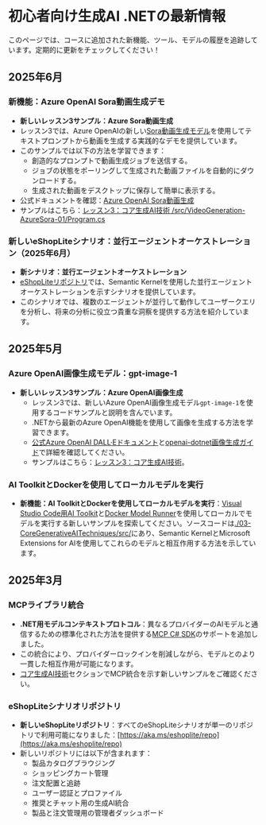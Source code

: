 # 初心者向け生成AI .NETの最新情報

このページでは、コースに追加された新機能、ツール、モデルの履歴を追跡しています。定期的に更新をチェックしてください！

## 2025年6月

### 新機能：Azure OpenAI Sora動画生成デモ

- **新しいレッスン3サンプル：Azure Sora動画生成**
- レッスン3では、Azure OpenAIの新しい[Sora動画生成モデル](https://learn.microsoft.com/azure/ai-services/openai/concepts/video-generation)を使用してテキストプロンプトから動画を生成する実践的なデモを提供しています。
- このサンプルでは以下の方法を学習できます：
  - 創造的なプロンプトで動画生成ジョブを送信する。
  - ジョブの状態をポーリングして生成された動画ファイルを自動的にダウンロードする。
  - 生成された動画をデスクトップに保存して簡単に表示する。
- 公式ドキュメントを確認：[Azure OpenAI Sora動画生成](https://learn.microsoft.com/azure/ai-services/openai/concepts/video-generation)
- サンプルはこちら：[レッスン3：コア生成AI技術 /src/VideoGeneration-AzureSora-01/Program.cs](../../../samples/CoreGenerativeAITechniques/VideoGeneration-AzureSora-01/Program.cs)

### 新しいeShopLiteシナリオ：並行エージェントオーケストレーション（2025年6月）

- **新シナリオ：並行エージェントオーケストレーション**
- [eShopLiteリポジトリ](https://github.com/Azure-Samples/eShopLite/tree/main/scenarios/07-AgentsConcurrent)では、Semantic Kernelを使用した並行エージェントオーケストレーションを示すシナリオを提供しています。
- このシナリオでは、複数のエージェントが並行して動作してユーザークエリを分析し、将来の分析に役立つ貴重な洞察を提供する方法を紹介しています。

## 2025年5月

### Azure OpenAI画像生成モデル：gpt-image-1

- **新しいレッスン3サンプル：Azure OpenAI画像生成**
  - レッスン3では、新しいAzure OpenAI画像生成モデル`gpt-image-1`を使用するコードサンプルと説明を含んでいます。
  - .NETから最新のAzure OpenAI機能を使用して画像を生成する方法を学習できます。
  - [公式Azure OpenAI DALL·Eドキュメント](https://learn.microsoft.com/azure/ai-services/openai/how-to/dall-e?tabs=gpt-image-1)と[openai-dotnet画像生成ガイド](https://github.com/openai/openai-dotnet?tab=readme-ov-file#how-to-generate-images)で詳細を確認してください。
  - サンプルはこちら：[レッスン3：コア生成AI技術](../../../03-CoreGenerativeAITechniques/)。

### AI ToolkitとDockerを使用してローカルモデルを実行

- **新機能：AI ToolkitとDockerを使用してローカルモデルを実行**：[Visual Studio Code用AI Toolkit](https://code.visualstudio.com/docs/intelligentapps/overview)と[Docker Model Runner](https://docs.docker.com/model-runner/)を使用してローカルでモデルを実行する新しいサンプルを探索してください。ソースコードは[./03-CoreGenerativeAITechniques/src/](./03-CoreGenerativeAITechniques/src/)にあり、Semantic KernelとMicrosoft Extensions for AIを使用してこれらのモデルと相互作用する方法を示しています。

## 2025年3月

### MCPライブラリ統合

- **.NET用モデルコンテキストプロトコル**：異なるプロバイダーのAIモデルと通信するための標準化された方法を提供する[MCP C# SDK](https://github.com/modelcontextprotocol/csharp-sdk)のサポートを追加しました。
- この統合により、プロバイダーロックインを削減しながら、モデルとのより一貫した相互作用が可能になります。
- [コア生成AI技術](../../../03-CoreGenerativeAITechniques/)セクションでMCP統合を示す新しいサンプルをご確認ください。

### eShopLiteシナリオリポジトリ

- **新しいeShopLiteリポジトリ**：すべてのeShopLiteシナリオが単一のリポジトリで利用可能になりました：[https://aka.ms/eshoplite/repo](https://aka.ms/eshoplite/repo)
- 新しいリポジトリには以下が含まれます：
  - 製品カタログブラウジング
  - ショッピングカート管理
  - 注文配置と追跡
  - ユーザー認証とプロファイル
  - 推奨とチャット用の生成AI統合
  - 製品と注文管理用の管理者ダッシュボード
